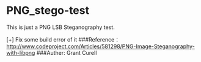# PNG_stego-test
This is just a PNG LSB Steganography test.

[+] Fix some build error of it
###Reference：
http://www.codeproject.com/Articles/581298/PNG-Image-Steganography-with-libpng
###Auther:
Grant Curell


